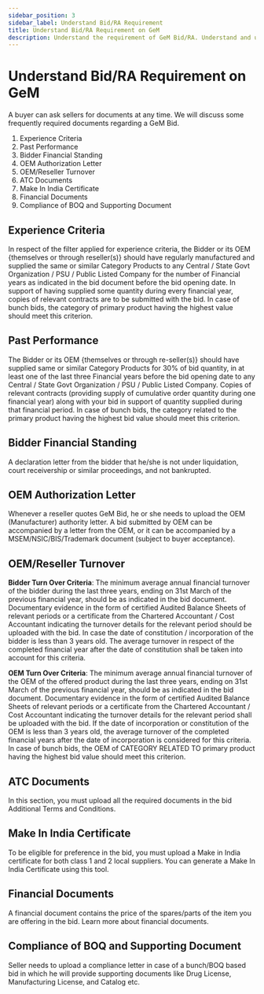 ```yaml
---
sidebar_position: 3
sidebar_label: Understand Bid/RA Requirement
title: Understand Bid/RA Requirement on GeM
description: Understand the requirement of GeM Bid/RA. Understand and upload only which is required in the GeM Bid.
---
```


# Understand Bid/RA Requirement on GeM
A buyer can ask sellers for documents at any time. We will discuss some frequently required documents regarding a GeM Bid. 
1. Experience Criteria
2. Past Performance
3. Bidder Financial Standing
4. OEM Authorization Letter
5. OEM/Reseller Turnover
6. ATC Documents
7. Make In India Certificate
8. Financial Documents
9. Compliance of BOQ and Supporting Document

## Experience Criteria
In respect of the filter applied for experience criteria, the Bidder or its OEM {themselves or through reseller(s)} should have regularly manufactured and supplied the same or similar Category Products to any Central / State Govt Organization / PSU / Public Listed Company for the number of Financial years as indicated in the bid document before the bid opening date. In support of having supplied some quantity during every financial year, copies of relevant contracts are to be submitted with the bid. In case of bunch bids, the category of primary product having the highest value should meet this criterion.

## Past Performance
The Bidder or its OEM {themselves or through re-seller(s)} should have supplied same or similar Category Products for 30% of bid quantity, in at least one of the last three Financial years before the bid opening date to any Central / State Govt Organization / PSU / Public Listed Company. Copies of relevant contracts (providing supply of cumulative order quantity during one financial year) along with your bid in support of quantity supplied during that financial period. In case of bunch bids, the category related to the primary product having the highest bid value should meet this criterion.

## Bidder Financial Standing
A declaration letter from the bidder that he/she is not under liquidation, court receivership or similar proceedings, and not bankrupted.

## OEM Authorization Letter
Whenever a reseller quotes GeM Bid, he or she needs to upload the OEM (Manufacturer) authority letter.
A bid submitted by OEM can be accompanied by a letter from the OEM, or it can be accompanied by a MSEM/NSIC/BIS/Trademark document (subject to buyer acceptance).

## OEM/Reseller Turnover
**Bidder Turn Over Criteria**: The minimum average annual financial turnover of the bidder during the last three years, ending on 31st March of the previous financial year, should be as indicated in the bid document. Documentary evidence in the form of certified Audited Balance Sheets of relevant periods or a certificate from the Chartered Accountant / Cost Accountant indicating the turnover details for the relevant period should be uploaded with the bid. In case the date of constitution / incorporation of the bidder is less than 3 years old. The average turnover in respect of the completed financial year after the date of constitution shall be taken into account for this criteria.

**OEM Turn Over Criteria**: The minimum average annual financial turnover of the OEM of the offered product during the last three years, ending on 31st March of the previous financial year, should be as indicated in the bid document. Documentary evidence in the form of certified Audited Balance Sheets of relevant periods or a certificate from the Chartered Accountant / Cost Accountant indicating the turnover details for the relevant period shall be uploaded with the bid. If the date of incorporation or constitution of the OEM is less than 3 years old, the average turnover of the completed financial years after the date of incorporation is considered for this criteria. In case of bunch bids, the OEM of CATEGORY RELATED TO primary product having the highest bid value should meet this criterion.

## ATC Documents
In this section, you must upload all the required documents in the bid Additional Terms and Conditions.

## Make In India Certificate
To be eligible for preference in the bid, you must upload a Make in India certificate for both class 1 and 2 local suppliers. You can generate a Make In India Certificate using this tool.

## Financial Documents
A financial document contains the price of the spares/parts of the item you are offering in the bid. Learn more about financial documents.

## Compliance of BOQ and Supporting Document
Seller needs to upload a compliance letter in case of a bunch/BOQ based bid in which he will provide supporting documents like Drug License, Manufacturing License, and Catalog etc.
